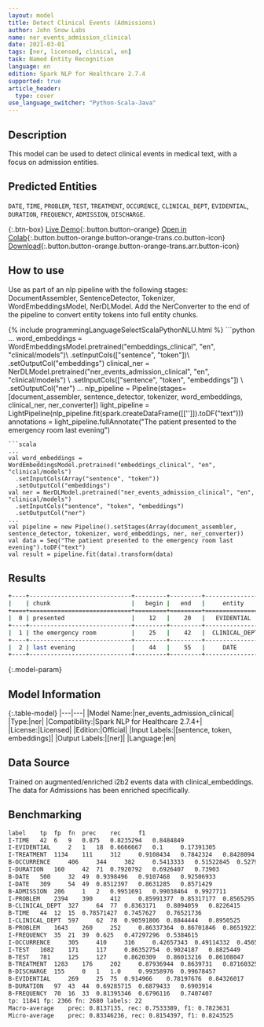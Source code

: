 ```yaml
---
layout: model
title: Detect Clinical Events (Admissions)
author: John Snow Labs
name: ner_events_admission_clinical
date: 2021-03-01
tags: [ner, licensed, clinical, en]
task: Named Entity Recognition
language: en
edition: Spark NLP for Healthcare 2.7.4
supported: true
article_header:
  type: cover
use_language_switcher: "Python-Scala-Java"
---
```


## Description

This model can be used to detect clinical events in medical text, with a focus on admission entities.

## Predicted Entities

`DATE`, `TIME`, `PROBLEM`, `TEST`, `TREATMENT`, `OCCURENCE`, `CLINICAL_DEPT`, `EVIDENTIAL`, `DURATION`, `FREQUENCY`, `ADMISSION`, `DISCHARGE`.

{:.btn-box}
[Live Demo](https://demo.johnsnowlabs.com/healthcare/NER_EVENTS_CLINICAL/){:.button.button-orange}
[Open in Colab](https://colab.research.google.com/github/JohnSnowLabs/spark-nlp-workshop/blob/master/tutorials/Certification_Trainings/Healthcare/1.Clinical_Named_Entity_Recognition_Model.ipynb){:.button.button-orange.button-orange-trans.co.button-icon}
[Download](https://s3.amazonaws.com/auxdata.johnsnowlabs.com/clinical/models/ner_events_admission_clinical_en_2.7.4_2.4_1614582648104.zip){:.button.button-orange.button-orange-trans.arr.button-icon}

## How to use

Use as part of an nlp pipeline with the following stages: DocumentAssembler, SentenceDetector, Tokenizer, WordEmbeddingsModel, NerDLModel. Add the NerConverter to the end of the pipeline to convert entity tokens into full entity chunks.

<div class="tabs-box" markdown="1">
{% include programmingLanguageSelectScalaPythonNLU.html %}
```python
...
word_embeddings = WordEmbeddingsModel.pretrained("embeddings_clinical", "en", "clinical/models")\
  .setInputCols(["sentence", "token"])\
  .setOutputCol("embeddings")
clinical_ner = NerDLModel.pretrained("ner_events_admission_clinical", "en", "clinical/models") \
  .setInputCols(["sentence", "token", "embeddings"]) \
  .setOutputCol("ner")
...
nlp_pipeline = Pipeline(stages=[document_assembler, sentence_detector, tokenizer, word_embeddings, clinical_ner, ner_converter])
light_pipeline = LightPipeline(nlp_pipeline.fit(spark.createDataFrame([['']]).toDF("text")))
annotations = light_pipeline.fullAnnotate("The patient presented to the emergency room last evening")

```
```scala
...
val word_embeddings = WordEmbeddingsModel.pretrained("embeddings_clinical", "en", "clinical/models")
  .setInputCols(Array("sentence", "token"))
  .setOutputCol("embeddings")
val ner = NerDLModel.pretrained("ner_events_admission_clinical", "en", "clinical/models")
  .setInputCols("sentence", "token", "embeddings") 
  .setOutputCol("ner")
...
val pipeline = new Pipeline().setStages(Array(document_assembler, sentence_detector, tokenizer, word_embeddings, ner, ner_converter))
val data = Seq("The patient presented to the emergency room last evening").toDF("text")
val result = pipeline.fit(data).transform(data)

```
</div>

## Results

```bash
+----+-----------------------------+---------+---------+-----------------+
|    | chunk                       |   begin |   end   |     entity      |
+====+=============================+=========+=========+=================+
|  0 | presented                   |    12   |    20   |   EVIDENTIAL    |
+----+-----------------------------+---------+---------+-----------------+
|  1 | the emergency room          |    25   |    42   |  CLINICAL_DEPT  |
+----+-----------------------------+---------+---------+-----------------+
|  2 | last evening                |    44   |    55   |     DATE        |
+----+-----------------------------+---------+---------+-----------------+

```

{:.model-param}
## Model Information

{:.table-model}
|---|---|
|Model Name:|ner_events_admission_clinical|
|Type:|ner|
|Compatibility:|Spark NLP for Healthcare 2.7.4+|
|License:|Licensed|
|Edition:|Official|
|Input Labels:|[sentence, token, embeddings]|
|Output Labels:|[ner]|
|Language:|en|

## Data Source

Trained on augmented/enriched i2b2 events data with clinical_embeddings. The data for Admissions has been enriched specifically.

## Benchmarking

```bash
label	 tp	 fp	 fn	 prec	 rec	 f1
I-TIME	 42	 6	 9	 0.875	 0.8235294	 0.8484849
I-EVIDENTIAL	 2	 1	 18	 0.6666667	 0.1	 0.17391305
I-TREATMENT	 1134	 111	 312	 0.9108434	 0.7842324	 0.8428094
B-OCCURRENCE	 406	 344	 382	 0.5413333	 0.51522845	 0.52795845
I-DURATION	 160	 42	 71	 0.7920792	 0.6926407	 0.73903
B-DATE	 500	 32	 49	 0.9398496	 0.9107468	 0.92506933
I-DATE	 309	 54	 49	 0.8512397	 0.8631285	 0.8571429
B-ADMISSION	 206	 1	 2	 0.9951691	 0.99038464	 0.9927711
I-PROBLEM	 2394	 390	 412	 0.85991377	 0.85317177	 0.8565295
B-CLINICAL_DEPT	 327	 64	 77	 0.8363171	 0.8094059	 0.8226415
B-TIME	 44	 12	 15	 0.78571427	 0.7457627	 0.76521736
I-CLINICAL_DEPT	 597	 62	 78	 0.90591806	 0.8844444	 0.8950525
B-PROBLEM	 1643	 260	 252	 0.86337364	 0.86701846	 0.86519223
I-FREQUENCY	 35	 21	 39	 0.625	 0.47297296	 0.5384615
I-OCCURRENCE	 305	 410	 316	 0.42657343	 0.49114332	 0.45658684
I-TEST	 1082	 171	 117	 0.86352754	 0.9024187	 0.8825449
B-TEST	 781	 125	 127	 0.8620309	 0.86013216	 0.86108047
B-TREATMENT	 1283	 176	 202	 0.87936944	 0.8639731	 0.87160325
B-DISCHARGE	 155	 0	 1	 1.0	 0.99358976	 0.99678457
B-EVIDENTIAL	 269	 25	 75	 0.914966	 0.78197676	 0.84326017
B-DURATION	 97	 43	 44	 0.69285715	 0.6879433	 0.6903914
B-FREQUENCY	 70	 16	 33	 0.81395346	 0.6796116	 0.7407407
tp: 11841 fp: 2366 fn: 2680 labels: 22
Macro-average	 prec: 0.8137135, rec: 0.7533389, f1: 0.7823631
Micro-average	 prec: 0.83346236, rec: 0.8154397, f1: 0.8243525

```